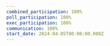 ```yaml
---
combined_participation: 100%
poll_participation: 100%
exec_participation: 100%
communication: 100%
start_date: 2024-04-05T00:00:00.000Z
---
```

